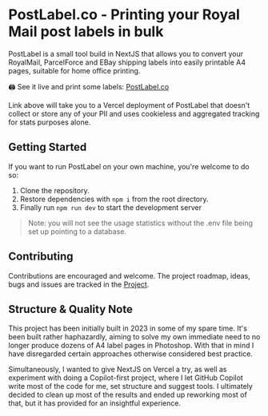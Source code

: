 # PostLabel.co - Printing your Royal Mail post labels in bulk

PostLabel is a small tool build in NextJS that allows you to convert your RoyalMail, ParcelForce and EBay shipping labels into easily printable A4 pages, suitable for home office printing.

🖨️ See it live and print some labels: [PostLabel.co](https://postlabel.co/)

Link above will take you to a Vercel deployment of PostLabel that doesn't collect or store any of your PII and uses cookieless and aggregated tracking for stats purposes alone.

## Getting Started

If you want to run PostLabel on your own machine, you're welcome to do so:

1. Clone the repository.
2. Restore dependencies with `npm i` from the root directory.
3. Finally run `npm run dev` to start the development server

> Note: you will not see the usage statistics without the .env file being set up pointing to a database.

## Contributing

Contributions are encouraged and welcome. The project roadmap, ideas, bugs and issues are tracked in the [Project](https://github.com/users/MNeverOff/projects/1).

## Structure & Quality Note

This project has been initially built in 2023 in some of my spare time. It's been built rather haphazardly, aiming to solve my own immediate need to no longer produce dozens of A4 label pages in Photoshop. With that in mind I have disregarded certain approaches otherwise considered best practice.

Simultaneously, I wanted to give NextJS on Vercel a try, as well as experiment with doing a Copilot-first project, where I let GitHub Copilot write most of the code for me, set structure and suggest tools. I ultimately decided to clean up most of the results and ended up reworking most of that, but it has provided for an insightful experience.
